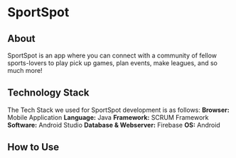 # SportSpot

## About
SportSpot is an app where you can connect with a community of fellow sports-lovers to play pick up games, plan events, make leagues, and so much more!

## Technology Stack
The Tech Stack we used for SportSpot development is as follows:
**Browser:** Mobile Application
**Language:** Java
**Framework:** SCRUM Framework
**Software:** Android Studio 
**Database & Webserver:** Firebase
**OS:** Android

## How to Use
